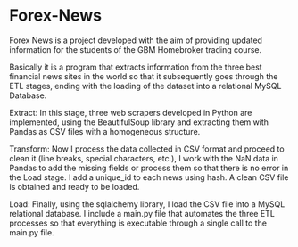 # Forex-News
Forex News is a project developed with the aim of providing updated information for the students of the GBM Homebroker trading course.

Basically it is a program that extracts information from the three best financial news sites in the world so that it subsequently goes through the ETL stages, ending with the loading of the dataset into a relational MySQL Database.

Extract: In this stage, three web scrapers developed in Python are implemented, using the BeautifulSoup library and extracting them with Pandas as CSV files with a homogeneous structure.

Transform: Now I process the data collected in CSV format and proceed to clean it (line breaks, special characters, etc.), I work with the NaN data in Pandas to add the missing fields or process them so that there is no error in the Load stage. I add a unique_id to each news using hash. A clean CSV file is obtained and ready to be loaded.

Load: Finally, using the sqlalchemy library, I load the CSV file into a MySQL relational database. I include a main.py file that automates the three ETL processes so that everything is executable through a single call to the main.py file.

